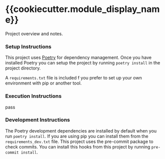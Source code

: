 # {{cookiecutter.module_display_name}}

Project overview and notes.

### Setup Instructions

This project uses [Poetry](https://python-poetry.org/) for dependency management.
Once you have installed Poetry you can setup the project by running `poetry install` in the project directory.

A `requirements.txt` file is included f you prefer to set up your own environment with pip or another tool.

### Execution Instructions
pass

### Development Instructions
The Poetry development dependencies are installed by default when you run `poetry install`. If you are using pip you can install them from the `requirements_dev.txt` file.
This project uses the pre-commit package to check commits. You can install this hooks from this project by running `pre-commit install`.
